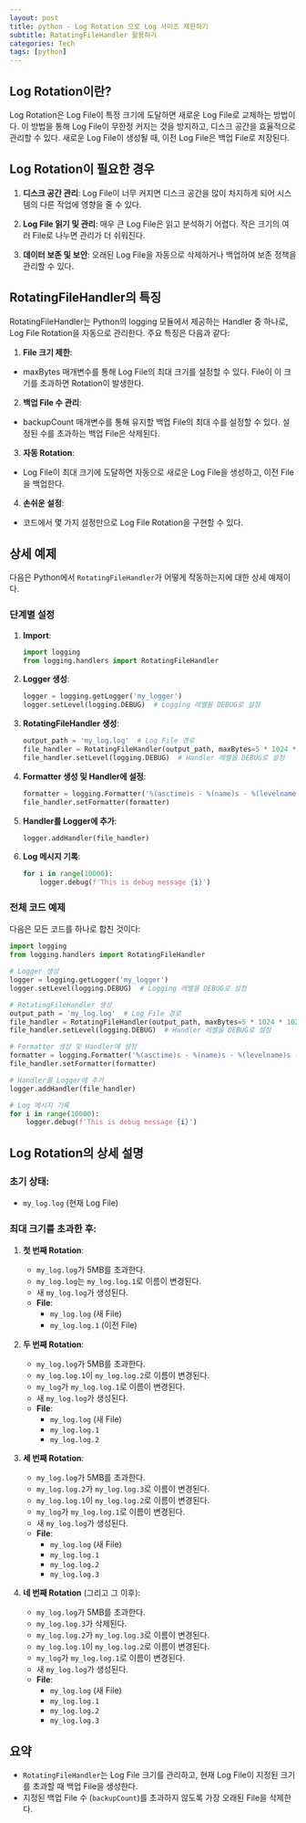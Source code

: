 ```yaml
---
layout: post
title: python - Log Rotation 으로 Log 사이즈 제한하기
subtitle: RatatingFileHandler 활용하기
categories: Tech
tags: [python]
---
```


## Log Rotation이란?
Log Rotation은 Log File이 특정 크기에 도달하면 새로운 Log File로 교체하는 방법이다. 이 방법을 통해 Log File이 무한정 커지는 것을 방지하고, 디스크 공간을 효율적으로 관리할 수 있다. 새로운 Log File이 생성될 때, 이전 Log File은 백업 File로 저장된다.

## Log Rotation이 필요한 경우

1. **디스크 공간 관리**:
Log File이 너무 커지면 디스크 공간을 많이 차지하게 되어 시스템의 다른 작업에 영향을 줄 수 있다.

2. **Log File 읽기 및 관리**:
매우 큰 Log File은 읽고 분석하기 어렵다. 작은 크기의 여러 File로 나누면 관리가 더 쉬워진다.

4. **데이터 보존 및 보안**:
오래된 Log File을 자동으로 삭제하거나 백업하여 보존 정책을 관리할 수 있다.

## RotatingFileHandler의 특징
RotatingFileHandler는 Python의 logging 모듈에서 제공하는 Handler 중 하나로, Log File Rotation을 자동으로 관리한다. 주요 특징은 다음과 같다:

1. **File 크기 제한**:
- maxBytes 매개변수를 통해 Log File의 최대 크기를 설정할 수 있다. File이 이 크기를 초과하면 Rotation이 발생한다.

2. **백업 File 수 관리**:
- backupCount 매개변수를 통해 유지할 백업 File의 최대 수를 설정할 수 있다. 설정된 수를 초과하는 백업 File은 삭제된다.

3. **자동 Rotation**:
- Log File이 최대 크기에 도달하면 자동으로 새로운 Log File을 생성하고, 이전 File을 백업한다.

4. **손쉬운 설정**:
- 코드에서 몇 가지 설정만으로 Log File Rotation을 구현할 수 있다.

## 상세 예제

다음은 Python에서 `RotatingFileHandler`가 어떻게 작동하는지에 대한 상세 예제이다.

### 단계별 설정

1. **Import**:
   ```python
   import logging
   from logging.handlers import RotatingFileHandler
   ```

2. **Logger 생성**:
   ```python
   logger = logging.getLogger('my_logger')
   logger.setLevel(logging.DEBUG)  # Logging 레벨을 DEBUG로 설정
   ```

3. **RotatingFileHandler 생성**:
   ```python
   output_path = 'my_log.log'  # Log File 경로
   file_handler = RotatingFileHandler(output_path, maxBytes=5 * 1024 * 1024, backupCount=10)
   file_handler.setLevel(logging.DEBUG)  # Handler 레벨을 DEBUG로 설정
   ```

4. **Formatter 생성 및 Handler에 설정**:
   ```python
   formatter = logging.Formatter('%(asctime)s - %(name)s - %(levelname)s - %(message)s')
   file_handler.setFormatter(formatter)
   ```

5. **Handler를 Logger에 추가**:
   ```python
   logger.addHandler(file_handler)
   ```

6. **Log 메시지 기록**:
   ```python
   for i in range(10000):
       logger.debug(f'This is debug message {i}')
   ```

### 전체 코드 예제
다음은 모든 코드를 하나로 합친 것이다:
```python
import logging
from logging.handlers import RotatingFileHandler

# Logger 생성
logger = logging.getLogger('my_logger')
logger.setLevel(logging.DEBUG)  # Logging 레벨을 DEBUG로 설정

# RotatingFileHandler 생성
output_path = 'my_log.log'  # Log File 경로
file_handler = RotatingFileHandler(output_path, maxBytes=5 * 1024 * 1024, backupCount=10)
file_handler.setLevel(logging.DEBUG)  # Handler 레벨을 DEBUG로 설정

# Formatter 생성 및 Handler에 설정
formatter = logging.Formatter('%(asctime)s - %(name)s - %(levelname)s - %(message)s')
file_handler.setFormatter(formatter)

# Handler를 Logger에 추가
logger.addHandler(file_handler)

# Log 메시지 기록
for i in range(10000):
    logger.debug(f'This is debug message {i}')
```

## Log Rotation의 상세 설명

### 초기 상태:
- `my_log.log` (현재 Log File)

### 최대 크기를 초과한 후:

1. **첫 번째 Rotation**:
   - `my_log.log`가 5MB를 초과한다.
   - `my_log.log`는 `my_log.log.1`로 이름이 변경된다.
   - 새 `my_log.log`가 생성된다.
   - **File**:
     - `my_log.log` (새 File)
     - `my_log.log.1` (이전 File)

2. **두 번째 Rotation**:
   - `my_log.log`가 5MB를 초과한다.
   - `my_log.log.1`이 `my_log.log.2`로 이름이 변경된다.
   - `my_log`가 `my_log.log.1`로 이름이 변경된다.
   - 새 `my_log.log`가 생성된다.
   - **File**:
     - `my_log.log` (새 File)
     - `my_log.log.1`
     - `my_log.log.2`

3. **세 번째 Rotation**:
   - `my_log.log`가 5MB를 초과한다.
   - `my_log.log.2`가 `my_log.log.3`로 이름이 변경된다.
   - `my_log.log.1`이 `my_log.log.2`로 이름이 변경된다.
   - `my_log`가 `my_log.log.1`로 이름이 변경된다.
   - 새 `my_log.log`가 생성된다.
   - **File**:
     - `my_log.log` (새 File)
     - `my_log.log.1`
     - `my_log.log.2`
     - `my_log.log.3`

4. **네 번째 Rotation** (그리고 그 이후):
   - `my_log.log`가 5MB를 초과한다.
   - `my_log.log.3`가 삭제된다.
   - `my_log.log.2`가 `my_log.log.3`로 이름이 변경된다.
   - `my_log.log.1`이 `my_log.log.2`로 이름이 변경된다.
   - `my_log`가 `my_log.log.1`로 이름이 변경된다.
   - 새 `my_log.log`가 생성된다.
   - **File**:
     - `my_log.log` (새 File)
     - `my_log.log.1`
     - `my_log.log.2`
     - `my_log.log.3`

## 요약

- `RotatingFileHandler`는 Log File 크기를 관리하고, 현재 Log File이 지정된 크기를 초과할 때 백업 File을 생성한다.
- 지정된 백업 File 수 (`backupCount`)를 초과하지 않도록 가장 오래된 File을 삭제한다.